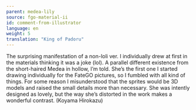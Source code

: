 ```yaml
---
parent: medea-lily
source: fgo-material-ii
id: comment-from-illustrator
language: en
weight: 5
translation: "King of Padoru"
---
```


The surprising manifestation of a non-loli ver. I individually drew at first in the materials thinking it was a joke (lol). A parallel different existence from the short-haired Medea in hollow, I’m told. She’s the first one I started drawing individually for the FateGO pictures, so I fumbled with all kind of things.
For some reason I misunderstood that the sprites would be 3D models and raised the small details more than necessary. She was intently designed as lovely, but the way she’s distorted in the work makes a wonderful contrast. (Koyama Hirokazu)
